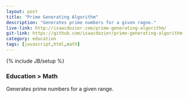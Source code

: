 ```yaml
---
layout: post
title: "Prime Generating Algorithm"
description: "Generates prime numbers for a given ragne."
live-link: http://isaacdozier.com/prime-generating-algorithm/
git-link: https://github.com/isaacdozier/prime-generating-algorithm
category: education
tags: [javascript,html,math]
---
```

{% include JB/setup %}

### Education > Math

Generates prime numbers for a given range.